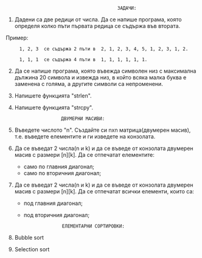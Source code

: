                                              ЗАДАЧИ:

1. Дадени са две редици от числа. Да се напише програма, която определя колко пъти първата редица се съдържа във втората.

Пример: 


	     1, 2, 3  се съдържа 2 пъти в  2, 1, 2, 3, 4, 5, 1, 2, 3, 1, 2.

 	     1, 1, 1  се съдържа 4 пъти в  1, 1, 1, 1, 1, 1.


2. Да се напише програма, която въвежда символен низ с максимална дължина 20 символа и извежда низ, в който всяка малка буква 
   е заменена с голяма, а другите символи са непроменени.


3. Напишете функцията "strlen".

4. Напишете функцията "strcpy".


					

						ДВУМЕРНИ МАСИВИ:


1. Въведетe числото "n". Създайте си nxn матрица(двумерен масив), т.е. въведете елементите и ги изведете на конзолата.

2. Да се въведат 2 числа(n и k) и да се въведе от конзолата двумерен масив с размери [n][k]. Да се отпечатат елементите:
	- само по главния диагонал;
	- само по вторичния диагонал;

3. Да се въведат 2 числа(n и k) и да се въведе от конзолата двумерен масив с размери [n][k]. Да се отпечатат всички елементи, които са:
	- под главния диагонал;
	- под вторичния диагонал;



						ЕЛЕМЕНТАРНИ СОРТИРОВКИ:


1. Bubble sort
2. Selection sort
